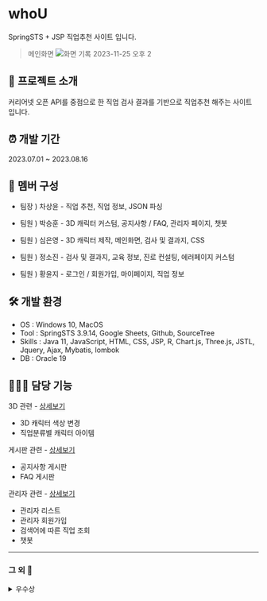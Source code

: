 # whoU
SpringSTS + JSP 직업추천 사이트 입니다.

>메인화면 
![화면 기록 2023-11-25 오후 2](https://github.com/psh153/pt1/assets/105466406/199e30b8-5270-4452-a095-adef8b290837)

## 🎤 프로젝트 소개
커리어넷 오픈 API를 중점으로 한 직업 검사 결과를 기반으로 직업추천 해주는 사이트 입니다.

## ⏰ 개발 기간
2023.07.01 ~ 2023.08.16

## 👀 멤버 구성
- 팀장 ) 차상윤 - 직업 추천, 직업 정보, JSON 파싱

- 팀원 ) 박승훈 - 3D 캐릭터 커스텀, 공지사항 / FAQ, 관리자 페이지, 챗봇

- 팀원 ) 심은영 - 3D 캐릭터 제작, 메인화면, 검사 및 결과지, CSS

- 팀원 ) 정소진 - 검사 및 결과지, 교육 정보, 진로 컨설팅, 에러페이지 커스텀

- 팀원 ) 황윤지 - 로그인 / 회원가입, 마이페이지, 직업 정보

## 🛠️ 개발 환경
- OS : Windows 10, MacOS
- Tool : SpringSTS 3.9.14, Google Sheets, Github, SourceTree
- Skills : Java 11, JavaScript, HTML, CSS, JSP, R, Chart.js, Three.js, JSTL, Jquery, Ajax, Mybatis, lombok
- DB : Oracle 19

## 👨🏻‍💻 담당 기능
3D 관련 - [상세보기](https://github.com/psh153/whou/wiki/3D-%EA%B4%80%EB%A0%A8)
 - 3D 캐릭터 색상 변경
 - 직업분류별 캐릭터 아이템

게시판 관련 - [상세보기](https://github.com/psh153/whou/wiki/%EA%B2%8C%EC%8B%9C%ED%8C%90-%EA%B4%80%EB%A0%A8)
- 공지사항 게시판
- FAQ 게시판

관리자 관련 - [상세보기](https://github.com/psh153/whou/wiki/%EA%B4%80%EB%A6%AC%EC%9E%90-%EA%B4%80%EB%A0%A8-&-%EC%B1%97%EB%B4%87)
- 관리자 리스트
- 관리자 회원가입
- 검색어에 따른 직업 조회
- 챗봇

---

### 그 외 📣
<details>
<summary>우수상</summary>


</details>
